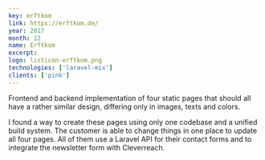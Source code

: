 ```yaml
---
key: erftkom
link: https://erftkom.de/
year: 2017
month: 12
name: Erftkom
excerpt:
logo: listicon-erftkom.png
technologies: ['laravel-mix']
clients: ['pink']
---
```


Frontend and backend implementation of four static pages that should all have a rather similar design, differing only in images, texts and colors.

I found a way to create these pages using only one codebase and a unified build system. The customer is able to change things in one place to update all four pages. All of them use a Laravel API for their contact forms and to integrate the newsletter form with Cleverreach.
